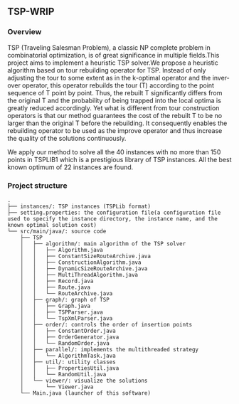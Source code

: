 ## TSP-WRIP

### Overview
TSP (Traveling Salesman Problem), a classic NP complete problem in combinatorial optimization, is of great significance in multiple fields.This project aims to implement a heuristic TSP solver.We propose a heuristic algorithm based on tour rebuilding operator for TSP. Instead of only adjusting the tour to some extent as in the k-optimal operator and the inver-over operator, this operator rebuilds the tour (T) according to the point sequence of T point by point. Thus, the rebuilt T significantly differs from the original T and the probability of being trapped into the local optima is greatly reduced accordingly. Yet what is different from tour construction operators is that our method guarantees the cost of the rebuilt T to be no larger than the original T before the rebuilding. It consequently enables the rebuilding operator to be used as the improve operator and thus increase the quality of the solutions continuously.

We apply our method to solve all the 40 instances with no more than 150 points in TSPLIB1 which is a prestigious library of TSP instances. All the best known optimum of 22 instances are found.

### Project structure
<pre><code>.
├── instances/: TSP instances (TSPLib format)
├── setting.properties: the configuration file(a configuration file used to specify the instance directory, the instance name, and the known optimal solution cost)
└── src/main/java/: source code
    ├── TSP
    │   ├── algorithm/: main algorithm of the TSP solver
    │   │   ├── Algorithm.java
    │   │   ├── ConstantSizeRouteArchive.java
    │   │   ├── ConstructionAlgorithm.java
    │   │   ├── DynamicSizeRouteArchive.java
    │   │   ├── MultiThreadAlgorithm.java
    │   │   ├── Record.java
    │   │   ├── Route.java
    │   │   └── RouteArchive.java
    │   ├── graph/: graph of TSP
    │   │   ├── Graph.java
    │   │   ├── TSPParser.java
    │   │   └── TspXmlParser.java
    │   ├── order/: controls the order of insertion points
    │   │   ├── ConstantOrder.java
    │   │   ├── OrderGenerator.java
    │   │   └── RandomOrder.java
    │   ├── parallel/: implements the multithreaded strategy
    │   │   └── AlgorithmTask.java
    │   ├── util/: utility classes
    │   │   ├── PropertiesUtil.java
    │   │   └── RandomUtil.java
    │   └── viewer/: visualize the solutions
    │       └── Viewer.java
    └── Main.java (launcher of this software)
</code></pre>
